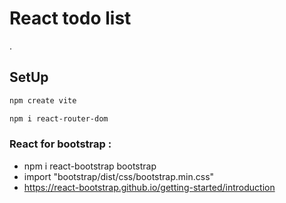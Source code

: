 # React todo list

.

## SetUp

```bash
npm create vite
```

```bash
npm i react-router-dom
```

### React for bootstrap :

- npm i react-bootstrap bootstrap
- import "bootstrap/dist/css/bootstrap.min.css"
- https://react-bootstrap.github.io/getting-started/introduction
